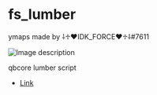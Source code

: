 # fs_lumber
ymaps made by ⸸♱♥IDK_FORCE♥♱⸸#7611

![Image description](https://cdn.discordapp.com/attachments/784243374269661195/970104758381719562/unknown.png)


qbcore lumber script
- [Link](https://github.com/trclassic92/tr-lumberjack)
